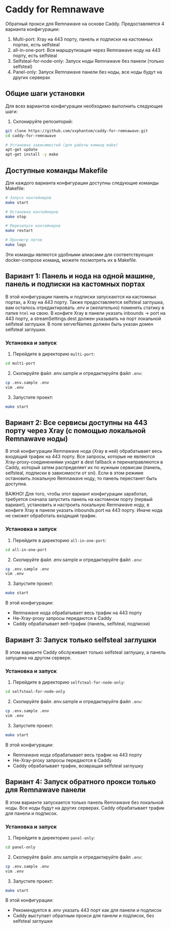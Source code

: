 # Caddy for Remnawave

Обратный прокси для Remnawave на основе Caddy. Предоставляется 4 варианта конфигурации:

1. Multi-port: Xray на 443 порту, панель и подписки на кастомных портах, есть selfsteal
2. all-in-one-port: Вся маршрутизация через Remnawave ноду на 443 порту, есть selfsteal
3. Selfsteal-for-node-only: Запуск ноды Remnawave без панели (только selfsteal)
4. Panel-only: Запуск Remnawave панели без ноды, все ноды будут на других серверах

## Общие шаги установки

Для всех вариантов конфигурации необходимо выполнить следующие шаги:

1. Склонируйте репозиторий:

```bash
git clone https://github.com/xxphantom/caddy-for-remnawave.git
cd caddy-for-remnawave

# Установка зависимостей (для работы команд make)
apt-get update
apt-get install -y make
```

## Доступные команды Makefile

Для каждого варианта конфигурации доступны следующие команды Makefile:

```bash
# Запуск контейнеров
make start

# Остановка контейнеров
make stop

# Перезапуск контейнеров
make restart

# Просмотр логов
make logs
```

Эти команды являются удобными алиасами для соответствующих docker-compose команд, можете посмотреть их в Makefile.

## Вариант 1: Панель и нода на одной машине, панель и подписки на кастомных портах

В этой конфигурации панель и подписки запускаются на кастомных портах, а Xray на 443 порту. Также предоставляется selfsteal заглушка, вам осталось отредактировать .env и (желательно) поменять статику в папкe `html` на свою. В конфиге Xray в панели указать inbounds -> port на 443 порту, а streamSettings.dest должен указывать на порт локальной selfsteal заглушки. В поле serverNames должен быть указан домен selfsteal заглушки.

### Установка и запуск

1. Перейдите в директорию `multi-port`:

```bash
cd multi-port
```

2. Скопируйте файл .env.sample и отредактируйте файл `.env`:

```bash
cp .env.sample .env
vim .env
```

3. Запустите проект:

```bash
make start
```

## Вариант 2: Всe сервисы доступны на 443 порту через Xray (с помощью локальной Remnawave ноды)

В этой конфигурации Remnawave нода (Xray в ней) обрабатывает весь входящий трафик на 443 порту. Все запросы, которые не являются Xray-proxy-соединениями уходят в dest fallback и перенаправляются в Caddy, который затем распределяет их по нужным сервисам (панель, selfsteal, подписки в зависимости от sni). Если в этом режиме остановить локальную Remnawave ноду, то панель перестанет быть доступна.

ВАЖНО! Для того, чтобы этот вариант конфигурации заработал, требуется сначала запустить панель на кастомном порту (первый вариант), установить и настроить локальную Remnawave ноду, в конфиге Xray в панели указать inbounds.port на 443 порту. Иначе нода не сможет обработать входящий трафик.

### Установка и запуск

1. Перейдите в директорию `all-in-one-port`:

```bash
cd all-in-one-port
```

2. Скопируйте файл .env.sample и отредактируйте файл `.env`:

```bash
cp .env.sample .env
vim .env
```

3. Запустите проект:

```bash
make start
```

В этой конфигурации:

- Remnawave нода обрабатывает весь трафик на 443 порту
- Не-Xray-proxy запросы передаются в Caddy
- Caddy обрабатывает веб-трафик (панель, selfsteal, подписки)

## Вариант 3: Запуск только selfsteal заглушки

В этом варианте Caddy обслуживает только selfsteal заглушку, а панель запущена на другом сервере.

### Установка и запуск

1. Перейдите в директорию `selfsteal-for-node-only`:

```bash
cd selfsteal-for-node-only
```

2. Скопируйте файл .env.sample и отредактируйте файл `.env`:

```bash
cp .env.sample .env
vim .env
```

3. Запустите проект:

```bash
make start
```

В этой конфигурации:

- Remnawave нода обрабатывает весь трафик на 443 порту
- Не-Xray-proxy запросы передаются в Caddy
- Caddy обрабатывает трафик, возвращая selfsteal заглушку

## Вариант 4: Запуск обратного прокси только для Remnawave панели

В этом варианте запускается только панель Remnawave без локальной ноды. Все ноды будут на других серверах. Caddy обрабатывает трафик для панели и подписок.

### Установка и запуск

1. Перейдите в директорию `panel-only`:

```bash
cd panel-only
```

2. Скопируйте файл .env.sample и отредактируйте файл `.env`:

```bash
cp .env.sample .env
vim .env
```

3. Запустите проект:

```bash
make start
```

В этой конфигурации:

- Рекомендуется в .env указать 443 порт как для панели и подписок
- Сaddy выступает обратным прокси для панели и подписок, без selfsteal заглушки
